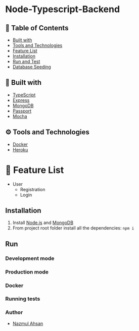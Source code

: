 # Node-Typescript-Backend

## :bookmark: Table of Contents
- [Built with](#hammer-built-with)
- [Tools and Technologies](#gear-tools-and-technologies)
- [Feature List](#bookmark-feature-list)
- [Installation](#installation)
- [Run and Test](#run)
- [Database Seeding](#floppy_disk-database-seeding)

## :hammer: Built with
- [TypeScript](https://www.typescriptlang.org/)
- [Express](https://expressjs.com/)
- [MongoDB](https://www.mongodb.com/)
- [Passport](http://passportjs.org/)
- [Mocha](https://mochajs.org/)

## :gear: Tools and Technologies
- [Docker](https://www.typescriptlang.org/)
- [Heroku](https://expressjs.com/)

# :bookmark: Feature List
* User  
  * Registration
  * Login
  
##  Installation
1. Install [Node.js](https://nodejs.org) and [MongoDB](https://www.mongodb.com)
3. From project root folder install all the dependencies: `npm i`

## Run

### Development mode

### Production mode

### Docker

### Running tests

### Author

- [Nazmul Ahsan](https://github.com/tarekahsan709)
